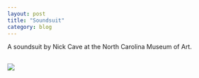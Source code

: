 ```yaml
---
layout: post
title: "Soundsuit"
category: blog
---
```

A soundsuit by Nick Cave at the North Carolina Museum of Art.
<p></p>

<img src="{{ ASSET_PATH }}/images/09.jpg" style="display: block; margin-left: 0px; margin-right: auto; margin-top: 30px;">